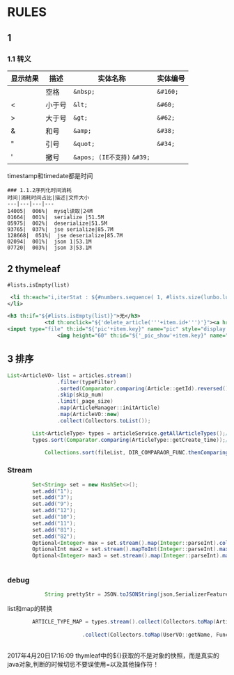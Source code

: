 # RULES

## 1
### 1.1 转义
  
  
显示结果|描述|实体名称|实体编号
---|---|---|---
&nbsp;| 空格 | `&nbsp;` | `&#160;`
&lt; | 小于号 | `&lt;` | `&#60;`
&gt; | 大于号 | `&gt;` | `&#62;`
&amp; | 和号 | `&amp;` | `&#38;`
&quot; | 引号 | `&quot;` |`&#34;`
&apos;| 撇号 | `&apos; (IE不支持)`	`&#39;`
timestamp和timedate都是时间
``` 
### 1.1.2序列化时间消耗
时间|消耗时间占比|描述|文件大小
---|---|---|---
14005|  006%|  mysql读取|24M
01664|  001%|  serialize |51.5M
05975|  002%|  deserialize|51.5M
93765|  037%|  jse serialize|85.7M
128668|  051%|  jse deserialize|85.7M
02094|  001%|  json 1|53.1M
07720|  003%|  json 3|53.1M
```
## 2 thymeleaf 
`#lists.isEmpty(list)`  
  
``` xml
 <li th:each="i,iterStat : ${#numbers.sequence( 1, #lists.size(lunbo.lunbos))}"  th:attr="data-slide-to=${iterStat.index}" data-target="#carousel-786045" th:class="${iterStat.index==0}? 'active'">
</li>

```
``` xml
<h3 th:if="${#lists.isEmpty(list)}">无</h3>
			<td th:onclick="${'delete_article('''+item.id+''')'}"><a href="javascript:;">删除</a></td>
<input type="file" th:id="${'pic'+item.key}" name="pic" style="display: none" th:attr="onchange=${'showImg(this,'+'''_pic_show'+item.key+''')'}"/>
				<img height="60" th:id="${'_pic_show'+item.key}" name="_pic_show" width="60" th:onclick="${'_open_pic('+'''pic'+item.key+''')'}" th:src="${pic}" onerror="this.onerror='';src='/mg/images/default.png'"/>


```

## 3 排序
``` java
List<ArticleVO> list = articles.stream()
	    		.filter(typeFilter)
	    		.sorted(Comparator.comparing(Article::getId).reversed())
	    		.skip(skip_num)
	    		.limit(_page_size)
	    		.map(ArticleManager::initArticle)
	    		.map(ArticleVO::new)
	    		.collect(Collectors.toList());
```
``` java
		List<ArticleType> types = articleService.getAllArticleTypes();//取出所有
		types.sort(Comparator.comparing(ArticleType::getCreate_time));//根据创建时间排序
```
``` java
			Collections.sort(fileList, DIR_COMPARAOR_FUNC.thenComparing(SIZE_COMPARAOR_FUNC));

```
### Stream
``` java 
 		Set<String> set = new HashSet<>();
		set.add("1");
		set.add("3");
		set.add("9");
		set.add("12");
		set.add("10");
		set.add("11");
		set.add("81");
		set.add("82");
		Optional<Integer> max = set.stream().map(Integer::parseInt).collect(Collectors.toList()).stream().max(Integer::compareTo);
		OptionalInt max2 = set.stream().mapToInt(Integer::parseInt).max();
		Optional<Integer> max3 = set.stream().map(Integer::parseInt).max(Integer::compareTo);
 
```
### debug
``` java
			String prettyStr = JSON.toJSONString(json,SerializerFeature.PrettyFormat,SerializerFeature.WriteClassName, SerializerFeature.WriteMapNullValue, SerializerFeature.WriteDateUseDateFormat);

```
list和map的转换
``` java
		ARTICLE_TYPE_MAP = types.stream().collect(Collectors.toMap(ArticleType::getId, Function.identity(), (oldValue, newValue)->newValue, LinkedHashMap::new));
		
						.collect(Collectors.toMap(UserVO::getName, Function.identity()));
		

```

2017年4月20日17:16:09
thymleaf中的${}获取的不是对象的快照，而是真实的java对象,判断的时候切忌不要误使用=以及其他操作符！